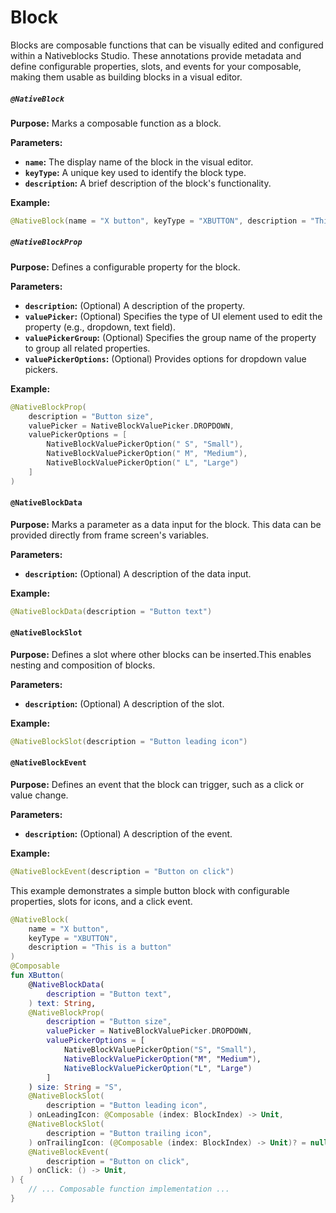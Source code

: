 # Block

Blocks are composable functions that can be visually edited and configured within a Nativeblocks Studio. These
annotations provide metadata and define configurable properties, slots, and events for your composable, making them
usable as building blocks in a visual editor.

##### `@NativeBlock`

**Purpose:** Marks a composable function as a block.

**Parameters:**

* **`name`:** The display name of the block in the visual editor.
* **`keyType`:** A unique key used to identify the block type.
* **`description`:** A brief description of the block's functionality.

**Example:**

```kotlin
@NativeBlock(name = "X button", keyType = "XBUTTON", description = "This is a button")
```

##### `@NativeBlockProp`

**Purpose:** Defines a configurable property for the block.

**Parameters:**

* **`description`:** (Optional) A description of the property.
* **`valuePicker`:** (Optional) Specifies the type of UI element used to edit the property (e.g., dropdown, text field).
* **`valuePickerGroup`:** (Optional) Specifies the group name of the property to group all related properties.
* **`valuePickerOptions`:** (Optional) Provides options for dropdown value pickers.

**Example:**

```kotlin
@NativeBlockProp(
    description = "Button size",
    valuePicker = NativeBlockValuePicker.DROPDOWN,
    valuePickerOptions = [
        NativeBlockValuePickerOption(" S", "Small"),
        NativeBlockValuePickerOption(" M", "Medium"),
        NativeBlockValuePickerOption(" L", "Large")
    ]
)
```

#### `@NativeBlockData`

**Purpose:** Marks a parameter as a data input for the block. This data can be provided directly from frame screen's
variables.

**Parameters:**

* **`description`:** (Optional) A description of the data input.

**Example:**

```kotlin
@NativeBlockData(description = "Button text")
```

#### `@NativeBlockSlot`

**Purpose:** Defines a slot where other blocks can be inserted.This enables nesting and composition of blocks.

**Parameters:**

* **`description`:** (Optional) A description of the slot.

**Example:**

```kotlin
@NativeBlockSlot(description = "Button leading icon")
```

#### `@NativeBlockEvent`

**Purpose:** Defines an event that the block can trigger, such as a click or value change.

**Parameters:**

* **`description`:** (Optional) A description of the event.

**Example:**

```kotlin
@NativeBlockEvent(description = "Button on click")
```

This example demonstrates a simple button block with configurable properties, slots for icons, and a click event.

```kotlin
@NativeBlock(
    name = "X button",
    keyType = "XBUTTON",
    description = "This is a button"
)
@Composable
fun XButton(
    @NativeBlockData(
        description = "Button text",
    ) text: String,
    @NativeBlockProp(
        description = "Button size",
        valuePicker = NativeBlockValuePicker.DROPDOWN,
        valuePickerOptions = [
            NativeBlockValuePickerOption("S", "Small"),
            NativeBlockValuePickerOption("M", "Medium"),
            NativeBlockValuePickerOption("L", "Large")
        ]
    ) size: String = "S",
    @NativeBlockSlot(
        description = "Button leading icon",
    ) onLeadingIcon: @Composable (index: BlockIndex) -> Unit,
    @NativeBlockSlot(
        description = "Button trailing icon",
    ) onTrailingIcon: (@Composable (index: BlockIndex) -> Unit)? = null,
    @NativeBlockEvent(
        description = "Button on click",
    ) onClick: () -> Unit,
) {
    // ... Composable function implementation ...
}
```